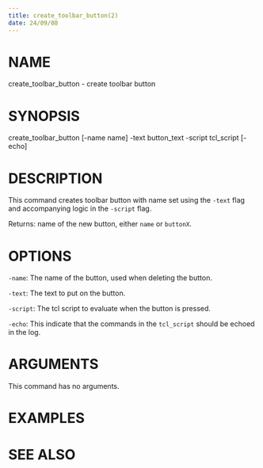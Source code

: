 ```yaml
---
title: create_toolbar_button(2)
date: 24/09/08
---
```


# NAME

create_toolbar_button - create toolbar button

# SYNOPSIS

create_toolbar_button 
    [-name name]
    -text button_text
    -script tcl_script 
    [-echo]


# DESCRIPTION

This command creates toolbar button with name set using the
`-text` flag and accompanying logic in the `-script` flag.

Returns: name of the new button, either ``name`` or ``buttonX``.

# OPTIONS

`-name`:  The name of the button, used when deleting the button.

`-text`:  The text to put on the button.

`-script`:  The tcl script to evaluate when the button is pressed.

`-echo`:  This indicate that the commands in the ``tcl_script`` should be echoed in the log.

# ARGUMENTS

This command has no arguments.

# EXAMPLES

# SEE ALSO
